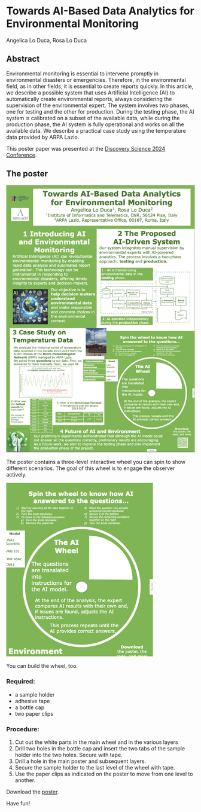 # Towards AI-Based Data Analytics for Environmental Monitoring
Angelica Lo Duca, Rosa Lo Duca

## Abstract
Environmental monitoring is essential to intervene promptly in environmental disasters or emergencies. Therefore, in the environmental field, as in other fields, it is essential to create reports quickly. In this article, we describe a possible system that uses Artificial Intelligence (AI) to automatically create environmental reports, always considering the supervision of the environmental expert. The system involves two phases, one for testing and the other for production. During the testing phase, the AI ​​system is calibrated on a subset of the available data, while during the production phase, the AI ​​system is fully operational and works on all the available data. We describe a practical case study using the temperature data provided by ARPA Lazio.  

This poster paper was presented at the [Discovery Science 2024 Conference](http://ds2024.isti.cnr.it/).

## The poster
![alt text](Poster/Poster.png "Poster Lo Duca")

The poster contains a three-level interactive wheel you can spin to show different scenarios. The goal of this wheel is to engage the observer actively.

![alt text](Poster/AIWheel.png "Poster Lo Duca")

You can build the wheel, too.

### Required:

* a sample holder
* adhesive tape
* a bottle cap
* two paper clips

### Procedure:
1. Cut out the white parts in the main wheel and in the various layers
2. Drill two holes in the bottle cap and insert the two tabs of the sample holder into the two holes. Secure with tape. 
3. Drill a hole in the main poster and subsequent layers. 
4. Secure the sample holder to the last level of the wheel with tape.
5. Use the paper clips as indicated on the poster to move from one level to another.

Download the [poster](Poster/PosterLoDuca.pdf).

Have fun!




